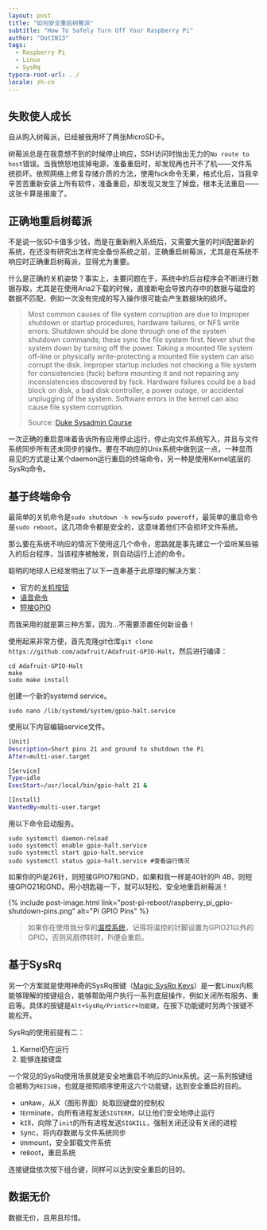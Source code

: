 ```yaml
---
layout: post
title: "如何安全重启树莓派"
subtitle: "How To Safely Turn Off Your Raspberry Pi"
author: "DotIN13"
tags:
  - Raspberry Pi
  - Linux
  - SysRq
typora-root-url: ../
locale: zh-cn
---
```


## 失败使人成长

自从购入树莓派，已经被我用坏了两张MicroSD卡。

树莓派总是在我意想不到的时候停止响应，SSH访问时抛出无力的`No route to host`错误。当我愤怒地拔掉电源，准备重启时，却发现再也开不了机——文件系统损坏。依照网络上修复存储介质的方法，使用fsck命令无果，格式化后，当我辛辛苦苦重新安装上所有软件，准备重启，却发现又发生了掉盘，根本无法重启——这张卡算是报废了。

## 正确地重启树莓派

不是说一张SD卡值多少钱，而是在重新刷入系统后，又需要大量的时间配置新的系统，在还没有研究出怎样完全备份系统之前，正确重启树莓派，尤其是在系统不响应时正确重启树莓派，显得尤为重要。

什么是正确的关机姿势？事实上，主要问题在于，系统中的后台程序会不断进行数据存取，尤其是在使用Aria2下载的时候，直接断电会导致内存中的数据与磁盘的数据不匹配，例如一次没有完成的写入操作很可能会产生数据块的损坏。

> Most common causes of file system corruption are due to improper shutdown or startup procedures, hardware failures, or NFS write errors. Shutdown should be done through one of the system shutdown commands; these sync the file system first. Never shut the system down by turning off the power. Taking a mounted file system off-line or physically write-protecting a mounted file system can also corrupt the disk. Improper startup includes not checking a file system for consistencies (fsck) before mounting it and not repairing any inconsistencies discovered by fsck. Hardware failures could be a bad block on disk, a bad disk controller, a power outage, or accidental unplugging of the system. Software errors in the kernel can also cause file system corruption.
>
> Source: [Duke Sysadmin Course](https://www2.cs.duke.edu/csl/docs/sysadmin_course/sysadm-80.html)

一次正确的重启意味着告诉所有应用停止运行，停止向文件系统写入，并且与文件系统同步所有还未同步的操作。要在不响应的Unix系统中做到这一点，一种显而易见的方式是让某个daemon运行重启的终端命令，另一种是使用Kernel底层的SysRq命令。

## 基于终端命令

最简单的关机命令是`sudo shutdown -h now`与`sudo poweroff`，最简单的重启命令是`sudo reboot`。这几项命令都是安全的，这意味着他们不会损坏文件系统。

那么要在系统不响应的情况下使用这几个命令，思路就是事先建立一个监听某些输入的后台程序，当该程序被触发，则自动运行上述的命令。

聪明的地球人已经发明出了以下一连串基于此原理的解决方案：

+ 官方的[关机按钮](https://www.raspberrypi.org/magpi/off-switch-raspberry-pi/)
+ [语音命令](https://www.techradar.com/how-to/how-to-control-the-raspberry-pi-with-your-voice)
+ [短接GPIO](https://www.recantha.co.uk/blog/?p=13999)

而我采用的就是第三种方案，因为...不需要添置任何新设备！

使用起来非常方便，首先克隆git仓库`git clone https://github.com/adafruit/Adafruit-GPIO-Halt`，然后进行编译：

```shell
cd Adafruit-GPIO-Halt
make
sudo make install
```

创建一个新的systemd service。

```shell
sudo nano /lib/systemd/system/gpio-halt.service
```

使用以下内容编辑service文件。

```bash
[Unit]
Description=Short pins 21 and ground to shutdown the Pi
After=multi-user.target

[Service]
Type=idle
ExecStart=/usr/local/bin/gpio-halt 21 &

[Install]
WantedBy=multi-user.target
```

用以下命令启动服务。

```shell
sudo systemctl daemon-reload
sudo systemctl enable gpio-halt.service
sudo systemctl start gpio-halt.service
sudo systemctl status gpio-halt.service #查看运行情况
```

如果你的Pi是26针，则短接GPIO7和GND，如果和我一样是40针的Pi 4B，则短接GPIO21和GND。用小钥匙碰一下，就可以轻松、安全地重启树莓派！

{% include post-image.html link="post-pi-reboot/raspberry_pi_gpio-shutdown-pins.png" alt="Pi GPIO Pins" %}

> 如果你在使用我分享的[温控系统](/2020/07/08/pi-fan-control/)，记得将温控的针脚设置为GPIO21以外的GPIO，否则风扇停转时，Pi便会重启。

## 基于SysRq

另一个方案就是使用神奇的SysRq按键（[Magic SysRq Keys](https://en.wikipedia.org/wiki/Magic_SysRq_key)）是一套Linux内核能够理解的按键组合，能够帮助用户执行一系列底层操作，例如关闭所有服务、重启等。具体的按键是`Alt+SysRq/PrintScr+功能键`，在按下功能键时另两个按键不能松开。

SysRq的使用前提有二：

1. Kernel仍在运行
2. 能够连接键盘

一个常见的SysRq使用场景就是安全地重启不响应的Unix系统。这一系列按键组合被称为`REISUB`，也就是按照顺序使用这六个功能键，达到安全重启的目的。

+ un`R`aw，从X（图形界面）处取回键盘的控制权
+ t`E`rminate，向所有进程发送`SIGTERM`，以让他们安全地停止运行
+ k`I`ll，向除了`init`的所有进程发送`SIGKILL`，强制关闭还没有关闭的进程
+ `S`ync，将内存数据与文件系统同步
+ `U`nmount，安全卸载文件系统
+ re`B`oot，重启系统

连接键盘依次按下组合键，同样可以达到安全重启的目的。

## 数据无价

数据无价，且用且珍惜。